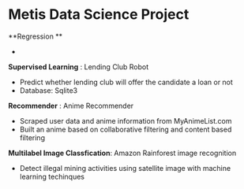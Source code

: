 # Metis Data Science Project

**Regression **

- 

**Supervised Learning** : Lending Club Robot

- Predict whether lending club will offer the candidate a loan or not
- Database: Sqlite3

**Recommender** : Anime Recommender

- Scraped user data and anime information from MyAnimeList.com
- Built an anime based on collaborative filtering and content based filtering

**Multilabel Image Classfication**: Amazon Rainforest image recognition

- Detect illegal mining activities using satellite image with machine learning techinques
